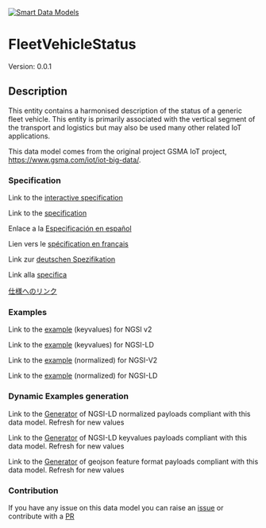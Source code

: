 [![Smart Data Models](https://smartdatamodels.org/wp-content/uploads/2022/01/SmartDataModels_logo.png "Logo")](https://smartdatamodels.org)
# FleetVehicleStatus
Version: 0.0.1

## Description 

This entity contains a harmonised description of the status of a generic fleet vehicle. This entity is primarily associated with the vertical segment of the transport and logistics but may also be used many other related IoT applications.

This data model comes from the original project GSMA IoT project, https://www.gsma.com/iot/iot-big-data/.
### Specification

Link to the [interactive specification](https://swagger.lab.fiware.org/?url=https://smart-data-models.github.io/dataModel.Transportation/FleetVehicleStatus/swagger.yaml)

Link to the [specification](https://github.com/smart-data-models/dataModel.Transportation/blob/master/FleetVehicleStatus/doc/spec.md)

Enlace a la [Especificación en español](https://github.com/smart-data-models/dataModel.Transportation/blob/master/FleetVehicleStatus/doc/spec_ES.md)

Lien vers le [spécification en français](https://github.com/smart-data-models/dataModel.Transportation/blob/master/FleetVehicleStatus/doc/spec_FR.md)

Link zur [deutschen Spezifikation](https://github.com/smart-data-models/dataModel.Transportation/blob/master/FleetVehicleStatus/doc/spec_DE.md)

Link alla [specifica](https://github.com/smart-data-models/dataModel.Transportation/blob/master/FleetVehicleStatus/doc/spec_IT.md)

[仕様へのリンク](https://github.com/smart-data-models/dataModel.Transportation/blob/master/FleetVehicleStatus/doc/spec_JA.md)
### Examples

Link to the [example](https://smart-data-models.github.io/dataModel.Transportation/FleetVehicleStatus/examples/example.json) (keyvalues) for NGSI v2

Link to the [example](https://smart-data-models.github.io/dataModel.Transportation/FleetVehicleStatus/examples/example.jsonld) (keyvalues) for NGSI-LD

Link to the [example](https://smart-data-models.github.io/dataModel.Transportation/FleetVehicleStatus/examples/example-normalized.json) (normalized) for NGSI-V2

Link to the [example](https://smart-data-models.github.io/dataModel.Transportation/FleetVehicleStatus/examples/example-normalized.jsonld) (normalized) for NGSI-LD
### Dynamic Examples generation

Link to the [Generator](https://smartdatamodels.org/extra/ngsi-ld_generator.php?schemaUrl=https://raw.githubusercontent.com/smart-data-models/dataModel.Transportation/master/FleetVehicleStatus/schema.json&email=info@smartdatamodels.org) of NGSI-LD normalized payloads compliant with this data model. Refresh for new values

Link to the [Generator](https://smartdatamodels.org/extra/ngsi-ld_generator_keyvalues.php?schemaUrl=https://raw.githubusercontent.com/smart-data-models/dataModel.Transportation/master/FleetVehicleStatus/schema.json&email=info@smartdatamodels.org) of NGSI-LD keyvalues payloads compliant with this data model. Refresh for new values

Link to the [Generator](https://smartdatamodels.org/extra/geojson_features_generator.php?schemaUrl=https://raw.githubusercontent.com/smart-data-models/dataModel.Transportation/master/FleetVehicleStatus/schema.json&email=info@smartdatamodels.org) of geojson feature format payloads compliant with this data model. Refresh for new values
### Contribution

 If you have any issue on this data model you can raise an [issue](https://github.com/smart-data-models/dataModel.Transportation/issues)  or contribute with a [PR](https://github.com/smart-data-models/dataModel.Transportation/pulls)